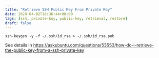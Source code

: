 ```yaml
---
title: "Retrieve SSH Public Key From Private Key"
date: 2020-04-02T18:36:44+08:00
tags: [ssh, private-key, public-key, retrieval, restore]
draft: false
---
```


```
ssh-keygen -y -f ~/.ssh/id_rsa > ~/.ssh/id_rsa.pub
```

See details in https://askubuntu.com/questions/53553/how-do-i-retrieve-the-public-key-from-a-ssh-private-key

